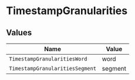 # TimestampGranularities


## Values

| Name                            | Value                           |
| ------------------------------- | ------------------------------- |
| `TimestampGranularitiesWord`    | word                            |
| `TimestampGranularitiesSegment` | segment                         |